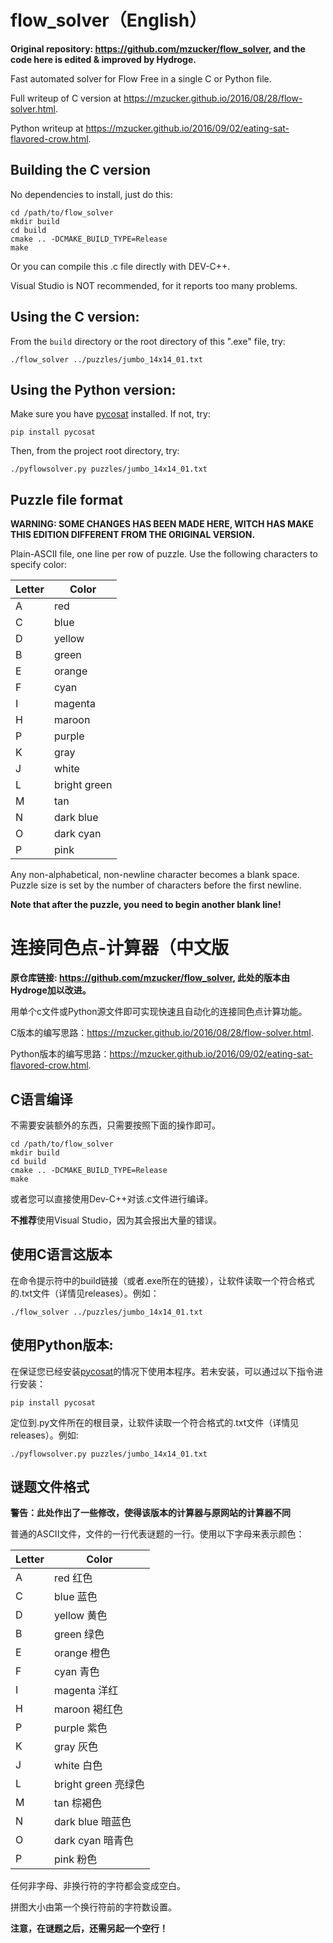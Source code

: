 # flow_solver（English）

**Original repository: <https://github.com/mzucker/flow_solver>, and the code here is edited & improved by Hydroge.**

Fast automated solver for Flow Free in a single C or Python file. 

Full writeup of C version at <https://mzucker.github.io/2016/08/28/flow-solver.html>.

Python writeup at <https://mzucker.github.io/2016/09/02/eating-sat-flavored-crow.html>.

## Building the C version

No dependencies to install, just do this:

    cd /path/to/flow_solver
    mkdir build
    cd build
    cmake .. -DCMAKE_BUILD_TYPE=Release
    make

Or you can compile this .c file directly with DEV-C++.

Visual Studio is NOT recommended, for it reports too many problems.

## Using the C version:

From the `build` directory or the root directory of this ".exe" file, try:

    ./flow_solver ../puzzles/jumbo_14x14_01.txt
    
## Using the Python version:

Make sure you have [pycosat](https://github.com/ContinuumIO/pycosat) installed. If not, try:

    pip install pycosat
    
Then, from the project root directory, try:

    ./pyflowsolver.py puzzles/jumbo_14x14_01.txt

## Puzzle file format

**WARNING: SOME CHANGES HAS BEEN MADE HERE, WITCH HAS MAKE THIS EDITION DIFFERENT FROM THE ORIGINAL VERSION.**

Plain-ASCII file, one line per row of puzzle. Use the following
characters to specify color:

| Letter | Color        |
|--------|--------------|
| A      | red          |
| C      | blue         |
| D      | yellow       |
| B      | green        |
| E      | orange       |
| F      | cyan         |
| I      | magenta      |
| H      | maroon       |
| P      | purple       |
| K      | gray         |
| J      | white        |
| L      | bright green |
| M      | tan          |
| N      | dark blue    |
| O      | dark cyan    |
| P      | pink         |

Any non-alphabetical, non-newline character becomes a blank space.
Puzzle size is set by the number of characters before the first
newline.

**Note that after the puzzle, you need to begin another blank line!**

# 连接同色点-计算器（中文版

**原仓库链接: <https://github.com/mzucker/flow_solver>, 此处的版本由Hydroge加以改进。**

用单个c文件或Python源文件即可实现快速且自动化的连接同色点计算功能。

C版本的编写思路：<https://mzucker.github.io/2016/08/28/flow-solver.html>.

Python版本的编写思路：<https://mzucker.github.io/2016/09/02/eating-sat-flavored-crow.html>.

## C语言编译

不需要安装额外的东西，只需要按照下面的操作即可。

    cd /path/to/flow_solver
    mkdir build
    cd build
    cmake .. -DCMAKE_BUILD_TYPE=Release
    make

或者您可以直接使用Dev-C++对该.c文件进行编译。

**不推荐**使用Visual Studio，因为其会报出大量的错误。

## 使用C语言这版本

在命令提示符中的build链接（或者.exe所在的链接），让软件读取一个符合格式的.txt文件（详情见releases）。例如：

    ./flow_solver ../puzzles/jumbo_14x14_01.txt
    
## 使用Python版本:

在保证您已经安装[pycosat](https://github.com/ContinuumIO/pycosat)的情况下使用本程序。若未安装，可以通过以下指令进行安装：

    pip install pycosat
    
定位到.py文件所在的根目录，让软件读取一个符合格式的.txt文件（详情见releases）。例如:

    ./pyflowsolver.py puzzles/jumbo_14x14_01.txt

## 谜题文件格式

**警告：此处作出了一些修改，使得该版本的计算器与原网站的计算器不同**

普通的ASCII文件，文件的一行代表谜题的一行。使用以下字母来表示颜色：

| Letter | Color        |
|--------|--------------|
| A      | red 红色          |
| C      | blue 蓝色        |
| D      | yellow 黄色      |
| B      | green 绿色       |
| E      | orange 橙色      |
| F      | cyan 青色        |
| I      | magenta 洋红     |
| H      | maroon 褐红色      |
| P      | purple 紫色      |
| K      | gray 灰色        |
| J      | white 白色       |
| L      | bright green 亮绿色|
| M      | tan 棕褐色         |
| N      | dark blue 暗蓝色   |
| O      | dark cyan 暗青色   |
| P      | pink 粉色        |

任何非字母、非换行符的字符都会变成空白。

拼图大小由第一个换行符前的字符数设置。

**注意，在谜题之后，还需另起一个空行！**

